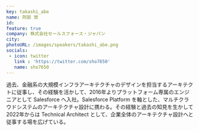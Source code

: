 ```yaml
---
key: takashi_abe
name: 阿部 崇
id: 
feature: true
company: 株式会社セールスフォース・ジャパン
city: 
photoURL: /images/speakers/takashi_abe.png
socials:
 - icon: twitter
   link : 'https://twitter.com/sho7650'
   name: sho7650
---
```

過去、金融系の大規模インフラアーキテクチャのデザインを担当するアーキテクトに従事し、その経験を活かして、2016年よりプラットフォーム専属のエンジニアとして Salesforce へ入社。Salesforce Platform を軸とした、マルチクラウドシステムのアーキテクチャ設計に携わる。その経験と過去の知見を生かして 2022年からは Technical Architect として、企業全体のアーキテクチャ設計へと従事する場を広げている。
